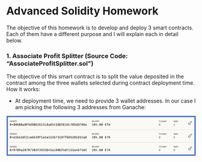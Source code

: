 # Advanced Solidity Homework

The objective of this homework is to develop and deploy 3 smart contracts. Each of them have a different purpose and I will explain each in detail below.

### 1.	Associate Profit Splitter (Source Code: “AssociateProfitSplitter.sol”)
The objective of this smart contract is to split the value deposited in the contract among the three wallets selected during contract deployment time.
How it works:
- At deployment time, we need to provide 3 wallet addresses. In our case I am picking the following 3 addresses from Ganache:

![pic 1](https://github.com/mrasumof/AdvancedSolidity/blob/main/Images/Picture1.gif?raw=true)
